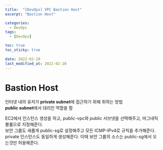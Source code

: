 ```yaml
---
title:  "[DevOps] VPC Bastion Host"
excerpt: "Bastion Host"

categories:
  - DevOps
tags:
  - [DevOps]

toc: true
toc_sticky: true
 
date: 2022-02-20
last_modified_at: 2022-02-20
---
```

# Bastion Host
인터넷 내의 유저가 **private subnet**에 접근하기 위해 취하는 방법  
**public subnet**에서 대리인 역할을 함

EC2에서 인스턴스 생성을 하고, public-vpc와 public 서브넷을 선택해주고, 마그네틱 볼륨으로 지정해준다.   
보안 그룹도 새롭게 public-sg로 설정해주고 모든 ICMP-IPv4로 규칙을 추가해준다.  
private 인스턴스도 동일하게 생성해준다. 이때 보안 그룹의 소스는 public-sg에서 오는것만 허용해준다.  
